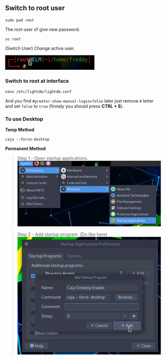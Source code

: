 ## Switch to root user

```
sudo pwd root 
```
The root user of give new password.

```
su root
```
(Switch User) Change active user.

![success](img/preview.png)

### Switch to root at interface
```
nano /etc/lightdm/lightdm.conf
```
And you find ```#greeter-show-manual-login=false``` later just remove ```#``` letter and set ```false``` to ```true``` (finnaly you should press **CTRL + S**).

### To use Desktop
**Temp Method**
```
caja --force-desktop
```

**Permanent Method** <br>
> Step 1 - Open startup applications.
![alt text](img/startupapps.png)

> Step 2 - Add startup program. (Do like here)
![alt text](img/addprogram.png)